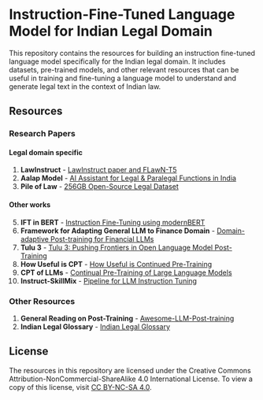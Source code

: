 # Instruction-Fine-Tuned Language Model for Indian Legal Domain

This repository contains the resources for building an instruction fine-tuned language model specifically for the Indian legal domain. It includes datasets, pre-trained models, and other relevant resources that can be useful in training and fine-tuning a language model to understand and generate legal text in the context of Indian law.

## Resources

### Research Papers

#### Legal domain specific
1. **LawInstruct** - [LawInstruct paper and FLawN-T5](https://arxiv.org/pdf/2404.02127)
2. **Aalap Model** - [AI Assistant for Legal & Paralegal Functions in India](https://arxiv.org/abs/2402.01758)
3. **Pile of Law** - [256GB Open-Source Legal Dataset](https://arxiv.org/pdf/2207.00220)

#### Other works
5. **IFT in BERT** - [Instruction Fine-Tuning using modernBERT](https://arxiv.org/pdf/2502.03793)
6. **Framework for Adapting General LLM to Finance Domain** - [Domain-adaptive Post-training for Financial LLMs](https://arxiv.org/pdf/2501.04961)
7. **Tulu 3** - [Tulu 3: Pushing Frontiers in Open Language Model Post-Training](https://arxiv.org/abs/2411.15124)
8. **How Useful is CPT** - [How Useful is Continued Pre-Training](https://aclanthology.org/2024.repl4nlp-1.9.pdf)
9. **CPT of LLMs** - [Continual Pre-Training of Large Language Models](https://arxiv.org/pdf/2308.04014)
10. **Instruct-SkillMix** - [Pipeline for LLM Instruction Tuning](https://arxiv.org/pdf/2408.14774)

### Other Resources

1. **General Reading on Post-Training** - [Awesome-LLM-Post-training](https://github.com/mbzuai-oryx/Awesome-LLM-Post-training?tab=readme-ov-file#survey)
3. **Indian Legal Glossary** - [Indian Legal Glossary](https://legislative.gov.in/legal-glossary/)

## License
The resources in this repository are licensed under the Creative Commons Attribution-NonCommercial-ShareAlike 4.0 International License. To view a copy of this license, visit [CC BY-NC-SA 4.0](https://creativecommons.org/licenses/by-nc-sa/4.0/).
